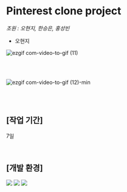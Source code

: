 # Pinterest clone project

*조원 : 오현지, 한승은, 홍성빈*
<br>

* 오현지

![ezgif com-video-to-gif (11)](https://github.com/hsy3373/kh-toyproject2/assets/93081185/91e1710d-a6f2-442a-856e-f1968e2328b8)

<br><br>

![ezgif com-video-to-gif (12)-min](https://github.com/hsy3373/kh-toyproject2/assets/93081185/2485a9eb-2d67-402b-9af5-5c47548693e5)


<br><br>
<h2>[작업 기간]</h2>
<p>7일</p>
<br>
<h2>[개발 환경]</h2>
<div>
	<img src="https://img.shields.io/badge/JavaScript-F7DF1E?style=flat&logo=JavaScript&logoColor=white">
	<img src="https://img.shields.io/badge/HTML5-E34F26?style=flat&logo=HTML5&logoColor=white">
	<img src="https://img.shields.io/badge/CSS3-1572B6?style=flat&logo=CSS3&logoColor=white">
</div>
<br>
